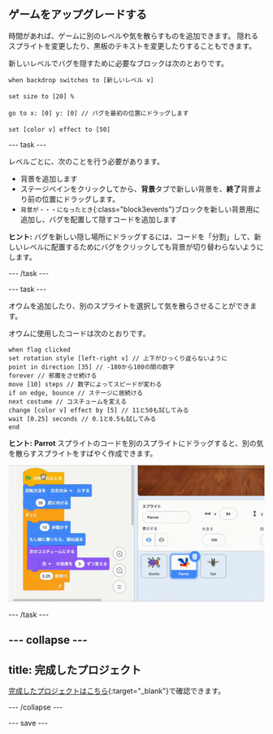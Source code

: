 ## ゲームをアップグレードする

時間があれば、ゲームに別のレベルや気を散らすものを追加できます。 隠れるスプライトを変更したり、黒板のテキストを変更したりすることもできます。

新しいレベルでバグを隠すために必要なブロックは次のとおりです。

```blocks3
when backdrop switches to [新しいレベル v]

set size to [20] %

go to x: [0] y: [0] // バグを最初の位置にドラッグします

set [color v] effect to [50]
```

--- task ---

レベルごとに、次のことを行う必要があります。
- 背景を追加します
- ステージペインをクリックしてから、**背景**タブで新しい背景を、**終了**背景より前の位置にドラッグします。
- `背景が・・・になったとき`{:class="block3events"}ブロックを新しい背景用に追加し、バグを配置して隠すコードを追加します

**ヒント:** バグを新しい隠し場所にドラッグするには、コードを「分割」して、新しいレベルに配置するためにバグをクリックしても背景が切り替わらないようにします。

--- /task ---

--- task ---

オウムを追加したり、別のスプライトを選択して気を散らさせることができます。

オウムに使用したコードは次のとおりです。
```blocks3
when flag clicked
set rotation style [left-right v] // 上下がひっくり返らないように
point in direction [35] // -180から180の間の数字
forever // 邪魔をさせ続ける
move [10] steps // 数字によってスピードが変わる
if on edge, bounce // ステージに居続ける
next costume // コスチュームを変える
change [color v] effect by [5] // 11と50も試してみる
wait [0.25] seconds // 0.1と0.5も試してみる
end
```

**ヒント:** **Parrot** スプライトのコードを別のスプライトにドラッグすると、別の気を散らすスプライトをすばやく作成できます。

![コード領域からスプライトリスト内の別のスプライトにコードをドラッグします。](images/drag-parrot-code.gif)

--- /task ---

--- collapse ---
---
title: 完成したプロジェクト
---

[完成したプロジェクトはこちら](https://scratch.mit.edu/projects/632973617/){:target="_blank"}で確認できます。

--- /collapse ---

--- save ---


